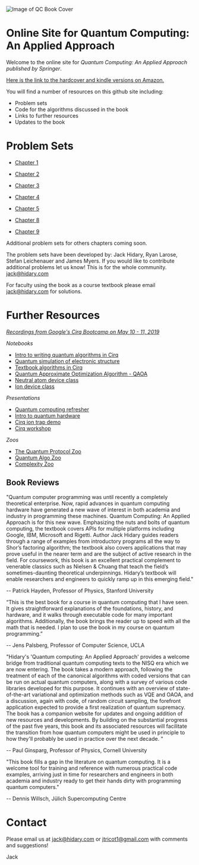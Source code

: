 ![Image of QC Book Cover](https://i.imgur.com/uqOxr86.png)

# Online Site for Quantum Computing: An Applied Approach

Welcome to the online site for *Quantum Computing: An Applied Approach published by Springer*. 

[Here is the link to the hardcover and kindle versions on Amazon.](https://www.amazon.com/Quantum-Computing-Approach-Jack-Hidary-ebook/dp/B07X7NDFLZ/ref=tmm_kin_swatch_0?_encoding=UTF8&qid=&sr=)

You will find a number of resources on this github site including:
  - Problem sets
  - Code for the algorithms discussed in the book
  - Links to further resources 
  - Updates to the book

# Problem Sets

* [Chapter 1](./chapter01/problems/chapter01.pdf)

* [Chapter 2](./chapter02/problems/chapter02.pdf)

* [Chapter 3](./chapter03/problems/chapter03.pdf)

* [Chapter 4](./chapter04/problems/chapter04.pdf)

* [Chapter 5](./chapter05/problems/chapter05.pdf)

* [Chapter 8](./chapter08/problems/chapter08.pdf)

* [Chapter 9](./chapter09/problems/chapter09.pdf)

Additional problem sets for others chapters coming soon.

The problem sets have been developed by:  Jack Hidary, Ryan Larose, Stefan Leichenauer and James Myers.  If you would like to contribute additional problems let us know!  This is for the whole community.  jack@hidary.com 

For faculty using the book as a course textbook please email jack@hidary.com for solutions. 

# Further Resources

*[Recordings from Google's Cirq Bootcamp on May 10 - 11, 2019](https://drive.google.com/corp/drive/folders/18cCJ_AJ-YeCmK0XwD3QbC1ppdUe99ykc)*

*Notebooks*

* [Intro to writing quantum algorithms in Cirq](https://colab.research.google.com/drive/1mrDPc0HSBxgD_-wwif_gUGriM3VTNYoy#forceEdit=true&offline=true&sandboxMode=true)
* [Quantum simulation of electronic structure](https://colab.research.google.com/drive/1-oQy0FTtio0P7wUCc3ge7PXlk7aWSAdM)
* [Textbook algorithms in Cirq](https://colab.research.google.com/drive/1X0H39CWQzx2uO9UGiokdseWsxt6ckxOw)
* [Quantum Approximate Optimization Algorithm - QAOA](https://colab.research.google.com/drive/1caKw0lZ3ovdxKVQ4QxkSKgTRlQ7DxLJZ)
* [Neutral atom device class](https://colab.research.google.com/drive/1pO5JrX_ieW8KAxHIqWG_viZSE_F7LDCz)
* [Ion device class](https://colab.research.google.com/drive/1p_SLX83UzudhHLeZ6UXx_GAp67ElxMXW)

*Presentations*

* [Quantum computing refresher](https://drive.google.com/file/d/1JPk_Isr3BzM7t1EZGW0jon2k-78Hn_W5/view?usp=sharing)
* [Intro to quantum hardware](https://drive.google.com/file/d/1WSwXU_PVArN32tufvBIz2wp7kK2NPMbj/view?usp=sharing)
* [Cirq ion trap demo](https://drive.google.com/file/d/1Bl2VxY9_W1SQ2yp3HasKGz3ielDTSvFO/view?usp=sharing)
* [Cirq workshop](https://drive.google.com/file/d/10CD0j-RFUV5S7sO6x2fOKauYvBqurzt7/view?usp=sharing)

*Zoos*
* [The Quantum Protocol Zoo](https://wiki.veriqloud.fr) 
* [Quantum Algo Zoo](http://quantumalgorithmzoo.org/)
* [Complexity Zoo](https://complexityzoo.uwaterloo.ca/Complexity_Zoo)

## Book Reviews 

"Quantum computer programming was until recently a completely theoretical enterprise.  Now, rapid advances in quantum computing hardware have generated a new wave of interest in both academia and industry in programming these machines.   Quantum Computing: An Applied Approach is for this new wave. Emphasizing the nuts and bolts of quantum computing, the textbook covers APIs for multiple platforms including Google, IBM, Microsoft and Rigetti.  Author Jack Hidary guides readers through a range of examples from introductory programs all the way to Shor’s factoring algorithm; the textbook also covers applications that may prove useful in the nearer term and are the subject of active research in the field. For coursework, this book is an excellent practical complement to venerable classics such as Nielsen & Chuang that teach the field’s sometimes-daunting theoretical underpinnings.   Hidary’s textbook will enable researchers and engineers to quickly ramp up in this emerging field."

-- Patrick Hayden, Professor of Physics, Stanford University


“This is the best book for a course in quantum computing that I have seen. It gives straightforward explanations of the foundations, history, and hardware, and it walks through executable code for many important algorithms. Additionally, the book brings the reader up to speed with all the math that is needed. I plan to use the book in my course on quantum programming.”
 
-- Jens Palsberg, Professor of Computer Science, UCLA


"Hidary's 'Quantum computing: An Applied Approach' provides a welcome bridge from traditional quantum computing texts to the NISQ era which we are now entering. The book takes a modern approach, following the treatment of each of the canonical algorithms with coded versions that can be run on actual quantum computers, along with a survey of various code libraries developed for this purpose. It continues with an overview of state-of-the-art variational and optimization methods such as VQE and OAOA, and a discussion, again with code, of random circuit sampling, the forefront application expected to provide a first realization of quantum supremacy. The book has a companion website for updates and ongoing addition of new resources and developments. By building on the substantial progress of the past five years, this book and its associated resources will facilitate the transition from how quantum computers might be used in principle to how they'll probably be used in practice over the next decade. "

-- Paul Ginsparg, Professor of Physics, Cornell University

"This book fills a gap in the literature on quantum computing. It is a welcome tool for training and reference with numerous practical code examples, arriving just in time for researchers and engineers in both academia and industry ready to get their hands dirty with programming quantum computers."

-- Dennis Willsch, Jülich Supercomputing Centre



# Contact 
  
Please email us at jack@hidary.com or jtricot1@gmail.com with comments and suggestions! 
  
Jack
  
